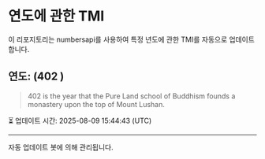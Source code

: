 
# 연도에 관한 TMI

이 리포지토리는 numbersapi를 사용하여 특정 년도에 관한 TMI를 자동으로 업데이트합니다.

## 연도: (402 )
> 402 is the year that the Pure Land school of Buddhism founds a monastery upon the top of Mount Lushan.

⏳ 업데이트 시간: 2025-08-09 15:44:43 (UTC)

---
자동 업데이트 봇에 의해 관리됩니다.
